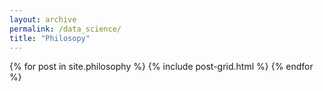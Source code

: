 ```yaml
---
layout: archive
permalink: /data_science/
title: "Philosopy"
---
```


<div class="tiles">
  {% for post in site.philosophy %}
    {% include post-grid.html %}
  {% endfor %}
</div>